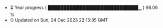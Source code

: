 - ⏳ Year progress { █████████████████████████████▁ } 98.06 %
- ⏰ Updated on Sun, 24 Dec 2023 22:15:35 GMT

